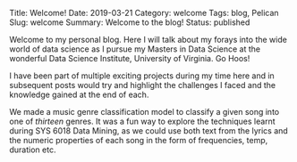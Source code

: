 Title: Welcome!
Date: 2019-03-21
Category: welcome
Tags: blog, Pelican
Slug: welcome
Summary: Welcome to the blog!
Status: published


Welcome to my personal blog. Here I will talk about my forays into the wide world of data science as I pursue my Masters in Data Science at the wonderful Data Science Institute, University of Virginia. Go Hoos!

I have been part of multiple exciting projects during my time here and in subsequent posts would try and highlight the challenges I faced and the knowledge gained at the end of each.

We made a music genre classification model to classify a given song into one of *thirteen* genres. It was a fun way to explore the techniques learnt during SYS 6018 Data Mining, as we could use both text from the lyrics and the numeric properties of each song in the form of frequencies, temp, duration etc.

